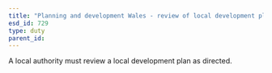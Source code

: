 ```yaml
---
title: "Planning and development Wales - review of local development plan"
esd_id: 729
type: duty
parent_id:  
---
```


A local authority must review a local development plan as directed. 

